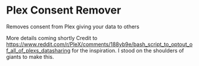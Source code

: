 # Plex Consent Remover
Removes consent from Plex giving your data to others

More details coming shortly
Credit to https://www.reddit.com/r/PleX/comments/188yb9e/bash_script_to_optout_of_all_of_plexs_datasharing for the inspiration.
I stood on the shoulders of giants to make this.
